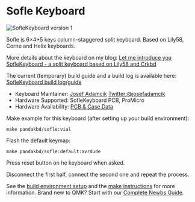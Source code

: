 # Sofle Keyboard

![SofleKeyboard version 1](https://raw.githubusercontent.com/josefadamcik/SofleKeyboard/master/Images/IMG_20200126_114622.jpg)

Sofle is 6×4+5 keys column-staggered split keyboard. Based on Lily58, Corne and Helix keyboards.

More details about the keyboard on my blog: [Let me introduce you SofleKeyboard - a split keyboard based on Lily58 and Crkbd](https://josef-adamcik.cz/electronics/let-me-introduce-you-sofle-keyboard-split-keyboard-based-on-lily58.html)

The current (temporary) build guide and a build log is available here: [SofleKeyboard build log/guide](https://josef-adamcik.cz/electronics/soflekeyboard-build-log-and-build-guide.html)

* Keyboard Maintainer: [Josef Adamcik](https://josef-adamcik.cz) [Twitter:@josefadamcik](https://twitter.com/josefadamcik)  
* Hardware Supported: SofleKeyboard PCB, ProMicro  
* Hardware Availability: [PCB & Case Data](https://github.com/josefadamcik/SofleKeyboard)

Make example for this keyboard (after setting up your build environment):

    make pandakbd/sofle:vial

Flash the default keymap: 

    make pandakbd/sofle:default:avrdude

Press reset button on he keyboard when asked.

Disconnect the first half, connect the second one and repeat the process.

See the [build environment setup](https://docs.qmk.fm/#/getting_started_build_tools) and the [make instructions](https://docs.qmk.fm/#/getting_started_make_guide) for more information. Brand new to QMK? Start with our [Complete Newbs Guide](https://docs.qmk.fm/#/newbs).
